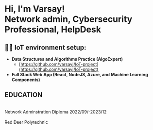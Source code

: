 <h1>Hi, I'm Varsay! <br/>Network admin</a>, <a 
                                                       >Cybersecurity Professional</a>, <a >HelpDesk</a></h1>

<h2>👨‍💻 IoT environment setup:</h2>

- <b>Data Structures and Algorithms Practice (AlgoExpert)</b>
  - [https://github.com/varsayj/IoT-project](https://github.com/varsayj/IoT-project)
- <b>Full Stack Web App (React, NodeJS, Azure, and Machine Learning Components)</b>

<h2>EDUCATION</h2>
<br/> Network Adminstration Diploma 2022/09/-2023/12<br/>
<br/>Red Deer Polytechnic<br/>
  

<!--
**joshmadakor1/joshmadakor1** is a ✨ _special_ ✨ repository because its `README.md` (this file) appears on your GitHub profile.

Here are some ideas to get you started:

- 🔭 I’m currently working on ...
- 🌱 I’m currently learning ...
- 👯 I’m looking to collaborate on ...
- 🤔 I’m looking for help with ...
- 💬 Ask me about ...
- 📫 How to reach me: ...
- 😄 Pronouns: ...
- ⚡ Fun fact: ...
-->
